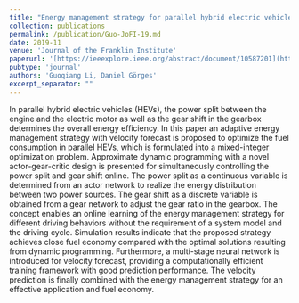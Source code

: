 ```yaml
---
title: "Energy management strategy for parallel hybrid electric vehicles based on approximate dynamic programming and velocity forecast"
collection: publications
permalink: /publication/Guo-JoFI-19.md
date: 2019-11
venue: 'Journal of the Franklin Institute'
paperurl: '[https://ieeexplore.ieee.org/abstract/document/10587201](https://www.sciencedirect.com/science/article/abs/pii/S001600321930643X)'
pubtype: 'journal'
authors: 'Guoqiang Li, Daniel Görges'
excerpt_separator: ""
---
```


In parallel hybrid electric vehicles (HEVs), the power split between the engine and the electric motor as well as the gear shift in the gearbox determines the overall energy efficiency. In this paper an adaptive energy management strategy with velocity forecast is proposed to optimize the fuel consumption in parallel HEVs, which is formulated into a mixed-integer optimization problem. Approximate dynamic programming with a novel actor-gear-critic design is presented for simultaneously controlling the power split and gear shift online. The power split as a continuous variable is determined from an actor network to realize the energy distribution between two power sources. The gear shift as a discrete variable is obtained from a gear network to adjust the gear ratio in the gearbox. The concept enables an online learning of the energy management strategy for different driving behaviors without the requirement of a system model and the driving cycle. Simulation results indicate that the proposed strategy achieves close fuel economy compared with the optimal solutions resulting from dynamic programming. Furthermore, a multi-stage neural network is introduced for velocity forecast, providing a computationally efficient training framework with good prediction performance. The velocity prediction is finally combined with the energy management strategy for an effective application and fuel economy.
